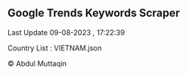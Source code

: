 

## Google Trends Keywords Scraper 
 
Last Update 09-08-2023 , 17:22:39

Country List :
VIETNAM.json



© Abdul Muttaqin 
